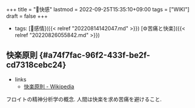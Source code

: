 +++
title = "📝快感"
lastmod = 2022-09-25T15:35:10+09:00
tags = ["WIKI"]
draft = false
+++

-   tags: [🔖感情]({{< relref "20220814142047.md" >}}) [⚙苦痛と快楽]({{< relref "20220826055842.md" >}})


## 快楽原則 {#a74f7fac-96f2-433f-be2f-cd7318cebc24}

-   links
    -   [快楽原則 - Wikipedia](https://ja.wikipedia.org/wiki/%E5%BF%AB%E6%A5%BD%E5%8E%9F%E5%89%87#:~:text=%E5%BF%AB%E6%A5%BD%E5%8E%9F%E5%89%87%EF%BC%88%E3%81%8B%E3%81%84%E3%82%89%E3%81%8F%E3%81%92%E3%82%93,%E3%81%A8%E3%81%99%E3%82%8B%E3%81%93%E3%81%A8%E3%82%92%E8%A1%A8%E3%81%99%E3%80%82)

フロイトの精神分析学の概念. 人間は快楽を求め苦痛を避けること.
